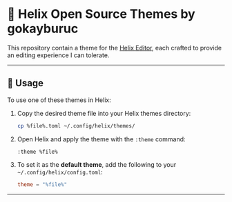# 🎨 Helix Open Source Themes by gokayburuc

This repository contain a theme for the [Helix Editor](https://helix-editor.com), each crafted to provide an editing experience I can tolerate.

---

## 🚀 Usage

To use one of these themes in Helix:

1. Copy the desired theme file into your Helix themes directory:

   ```bash
   cp %file%.toml ~/.config/helix/themes/
   ```

2. Open Helix and apply the theme with the `:theme` command:

   ```helix
   :theme %file%
   ```

3. To set it as the **default theme**, add the following to your `~/.config/helix/config.toml`:

   ```toml
   theme = "%file%"
   ```

---